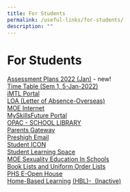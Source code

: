 ```yaml
---
title: For Students
permalink: /useful-links/for-students/
description: ""
---
```

# **For Students**

[Assessment Plans 2022 (Jan)](https://drive.google.com/drive/folders/1SGpc1UsUninI__CG7uI2XyqztfyTtUOS?usp=sharing) - new!   
[Time Table (Sem 1, 5-Jan-2022)](https://drive.google.com/drive/folders/1Q6hChllqUWuqmzu92h74Cb1c65MXhuDc?usp=sharing)  
[iMTL Portal](https://imtl.moe.edu.sg/)  
[LOA (Letter of Absence-Overseas)](https://go.gov.sg/phsloaoverseas)  
[MOE Internet](https://www.moe.gov.sg/)  
[MySkillsFuture Portal](https://www.myskillsfuture.gov.sg/content/student/en/secondary.html)  
[OPAC - SCHOOL LIBRARY](https://schoolibrary.moe.edu.sg/presbyterianhigh/)  
[Parents Gateway](https://pg.moe.edu.sg/)  
[Preshigh Email](http://mail.preshigh.edu.sg/)  
[Student ICON](https://workspace.google.com/dashboard)  
[Student Learning Space](https://vle.learning.moe.edu.sg/login)  
[MOE Sexuality Education In Schools](https://presbyterian.moe.edu.sg/programmes/moe-sexuality-education-in-schools)  
[Book Lists and Uniform Order Lists](https://presbyterian.moe.edu.sg/phs/announcements)  
[PHS E-Open House](https://4d.silvrcraft.com/phs360vt/index.html)  
[Home-Based Learning](https://presbyterian.moe.edu.sg/phs/hbl) [(HBL)-  (Inactive)](https://presbyterian.moe.edu.sg/phs/hbl)